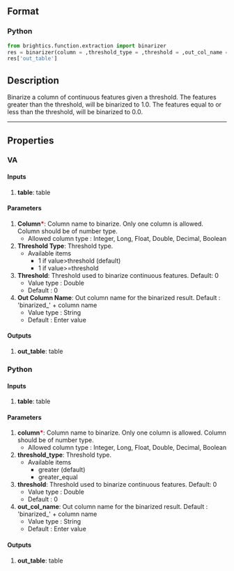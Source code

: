 ## Format
### Python
```python
from brightics.function.extraction import binarizer
res = binarizer(column = ,threshold_type = ,threshold = ,out_col_name = )
res['out_table']
```

## Description
Binarize a column of continuous features given a threshold. The features greater than the threshold, will be binarized to 1.0. The features equal to or less than the threshold, will be binarized to 0.0.

---

## Properties
### VA
#### Inputs
1. **table**: table

#### Parameters
1. **Column**<b style="color:red">*</b>: Column name to binarize. Only one column is allowed. Column should be of number type.
   - Allowed column type : Integer, Long, Float, Double, Decimal, Boolean
2. **Threshold Type**: Threshold type.
   - Available items
      - 1 if value>threshold (default)
      - 1 if value>=threshold
3. **Threshold**: Threshold used to binarize continuous features. Default: 0
   - Value type : Double
   - Default : 0
4. **Out Column Name**: Out column name for the binarized result. Default : 'binarized_' + column name
   - Value type : String
   - Default : Enter value

#### Outputs
1. **out_table**: table

### Python
#### Inputs
1. **table**: table

#### Parameters
1. **column**<b style="color:red">*</b>: Column name to binarize. Only one column is allowed. Column should be of number type.
   - Allowed column type : Integer, Long, Float, Double, Decimal, Boolean
2. **threshold_type**: Threshold type.
   - Available items
      - greater (default)
      - greater_equal
3. **threshold**: Threshold used to binarize continuous features. Default: 0
   - Value type : Double
   - Default : 0
4. **out_col_name**: Out column name for the binarized result. Default : 'binarized_' + column name
   - Value type : String
   - Default : Enter value

#### Outputs
1. **out_table**: table

